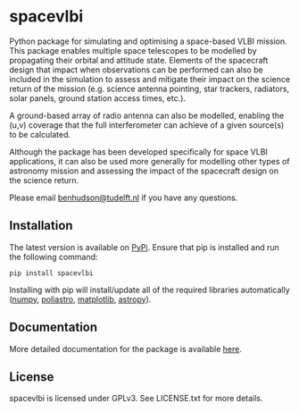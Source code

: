 spacevlbi
=========
Python package for simulating and optimising a space-based VLBI mission. This package enables multiple space telescopes to be modelled by propagating their orbital and attitude state. Elements of the spacecraft design that impact when observations can be performed can also be included in the simulation to assess and mitigate their impact on the science return of the mission (e.g. science antenna pointing, star trackers, radiators, solar panels, ground station access times, etc.).

A ground-based array of radio antenna can also be modelled, enabling the (u,v) coverage that the full interferometer can achieve of a given source(s) to be calculated.

Although the package has been developed specifically for space VLBI applications, it can also be used more generally for modelling other types of astronomy mission and assessing the impact of the spacecraft design on the science return.

Please email benhudson@tudelft.nl if you have any questions.

Installation
------------
The latest version is available on [PyPi](https://pypi.org/project/spacevlbi/). Ensure that pip is installed and run the following command:

`pip install spacevlbi`

Installing with pip will install/update all of the required libraries automatically ([numpy](http://www.numpy.org/), [poliastro](https://www.poliastro.space/), [matplotlib](http://www.matplotlib.org/), [astropy](http://www.astropy.org/)).

Documentation
-------------
More detailed documentation for the package is available [here](https://spacevlbi.readthedocs.io/en/latest/).

License
-------
spacevlbi is licensed under GPLv3. See LICENSE.txt for more details.
